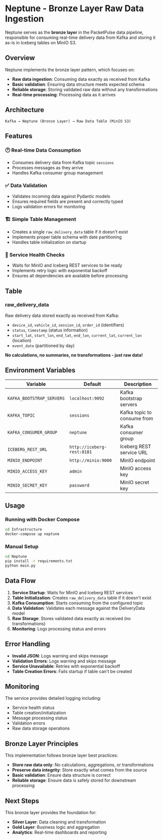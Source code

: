 # Neptune - Bronze Layer Raw Data Ingestion

Neptune serves as the **bronze layer** in the PacketPulse data pipeline, responsible for consuming real-time delivery data from Kafka and storing it as-is in Iceberg tables on MinIO S3.

## Overview

Neptune implements the bronze layer pattern, which focuses on:
- **Raw data ingestion**: Consuming data exactly as received from Kafka
- **Basic validation**: Ensuring data structure meets expected schema
- **Reliable storage**: Storing validated raw data without any transformations
- **Real-time processing**: Processing data as it arrives

## Architecture

```
Kafka → Neptune (Bronze Layer) → Raw Data Table (MinIO S3)
```

## Features

### 🕐 Real-time Data Consumption
- Consumes delivery data from Kafka topic `sessions`
- Processes messages as they arrive
- Handles Kafka consumer group management

### ✅ Data Validation
- Validates incoming data against Pydantic models
- Ensures required fields are present and correctly typed
- Logs validation errors for monitoring

### 🏗️ Simple Table Management
- Creates a single `raw_delivery_data` table if it doesn't exist
- Implements proper table schema with date partitioning
- Handles table initialization on startup

### 🔄 Service Health Checks
- Waits for MinIO and Iceberg REST services to be ready
- Implements retry logic with exponential backoff
- Ensures all dependencies are available before processing

## Table

### raw_delivery_data
Raw delivery data stored exactly as received from Kafka:
- `device_id`, `vehicle_id`, `session_id`, `order_id` (identifiers)
- `status`, `timestamp` (status information)
- `start_lat`, `start_lon`, `end_lat`, `end_lon`, `current_lat`, `current_lon` (location)
- `event_date` (partitioned by day)

**No calculations, no summaries, no transformations - just raw data!**

## Environment Variables

| Variable | Default | Description |
|----------|---------|-------------|
| `KAFKA_BOOTSTRAP_SERVERS` | `localhost:9092` | Kafka bootstrap servers |
| `KAFKA_TOPIC` | `sessions` | Kafka topic to consume from |
| `KAFKA_CONSUMER_GROUP` | `neptune` | Kafka consumer group |
| `ICEBERG_REST_URL` | `http://iceberg-rest:8181` | Iceberg REST service URL |
| `MINIO_ENDPOINT` | `http://minio:9000` | MinIO endpoint |
| `MINIO_ACCESS_KEY` | `admin` | MinIO access key |
| `MINIO_SECRET_KEY` | `password` | MinIO secret key |

## Usage

### Running with Docker Compose
```bash
cd Infrastructure
docker-compose up neptune
```

### Manual Setup
```bash
cd Neptune
pip install -r requirements.txt
python main.py
```

## Data Flow

1. **Service Startup**: Waits for MinIO and Iceberg REST services
2. **Table Initialization**: Creates `raw_delivery_data` table if it doesn't exist
3. **Kafka Consumption**: Starts consuming from the configured topic
4. **Data Validation**: Validates each message against the DeliveryData model
5. **Raw Storage**: Stores validated data exactly as received (no transformations)
6. **Monitoring**: Logs processing status and errors

## Error Handling

- **Invalid JSON**: Logs warning and skips message
- **Validation Errors**: Logs warning and skips message
- **Service Unavailable**: Retries with exponential backoff
- **Table Creation Errors**: Fails startup if table can't be created

## Monitoring

The service provides detailed logging including:
- Service health status
- Table creation/initialization
- Message processing status
- Validation errors
- Raw data storage operations

## Bronze Layer Principles

This implementation follows bronze layer best practices:
- **Store raw data only**: No calculations, aggregations, or transformations
- **Preserve data integrity**: Store exactly what comes from the source
- **Basic validation**: Ensure data structure is correct
- **Reliable storage**: Ensure data is safely stored for downstream processing

## Next Steps

This bronze layer provides the foundation for:
- **Silver Layer**: Data cleaning and transformation
- **Gold Layer**: Business logic and aggregation
- **Analytics**: Real-time dashboards and reporting 